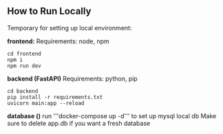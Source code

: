 ## How to Run Locally

Temporary for setting up local environment:

**frontend:**
Requirements: node, npm
```
cd frontend
npm i
npm run dev
```

**backend (FastAPI)**
Requirements: python, pip
```
cd backend
pip install -r requirements.txt
uvicorn main:app --reload
```


**database ()**
run '''docker-compose up -d''' to set up mysql local db
Make sure to delete app.db if you want a fresh database
